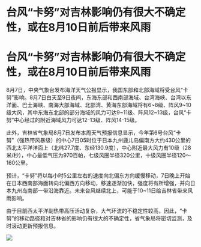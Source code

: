 # 台风“卡努”对吉林影响仍有很大不确定性，或在8月10日前后带来风雨

# 台风“卡努”对吉林影响仍有很大不确定性，或在8月10日前后带来风雨

8月7日，中央气象台发布海洋天气公报显示，我国东部和北部海域将受台风“卡努”影响。8月7日白天至9日夜间，东海东部和西南部海域、台湾海峡、台湾以东洋面、巴士海峡、南海大部海域、北部湾、黄海东部海域将有6~8级、阵风9~10级大风，其中东海东北部的部分海域的风力可达9~11级、阵风12~13级，台风“卡努”中心经过的附近海域风力可达12-13级、阵风14-15级。

此外，吉林省气象局8月7日发布本周天气预报信息显示，今年第6号台风“卡努”（强热带风暴级）的中心7日05时位于日本九州鹿儿岛偏南方大约430公里的西北太平洋洋面上（北纬27.7度、东经130.9度），中心附近最大风力有10级（28米/秒），中心最低气压为970百帕，七级风圈半径320公里，十级风圈半径120～160公里。

预计，“卡努”将以每小时5公里左右的速度向北偏东方向缓慢移动，7日晚上开始在日本西南部海面转向北偏西方向移动，移速逐渐加快，强度将有所增强，并向日本九州岛南部一带沿海靠近。未来台风继续北上，可能于10~11日给吉林省带来风雨影响。

由于目前西太平洋副热带高压活动复杂，大气环流的不稳定性较高，因此，“卡努”的移动路径和对吉林省的影响仍有很大的不确定性，省气象局将密切监测，及时滚动更新预报信息。

![](https://inews.gtimg.com/om_bt/O5-yZqYLwOVK7JBsw8xaCkcxoewEIEHLJAMutK1-N_ggsAA/1000)

